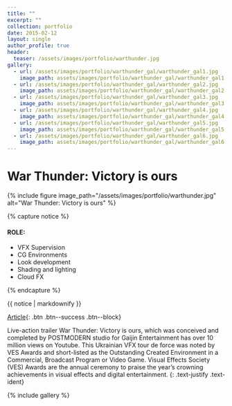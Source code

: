 ```yaml
---
title: ""
excerpt: ""
collection: portfolio
date: 2015-02-12
layout: single
author_profile: true
header:
  teaser: /assets/images/portfolio/warthunder.jpg
gallery:
  - url: /assets/images/portfolio/warthunder_gal/warthunder_gal1.jpg
    image_path: assets/images/portfolio/warthunder_gal/warthunder_gal1.jpg
  - url: /assets/images/portfolio/warthunder_gal/warthunder_gal2.jpg
    image_path: assets/images/portfolio/warthunder_gal/warthunder_gal2.jpg
  - url: /assets/images/portfolio/warthunder_gal/warthunder_gal3.jpg
    image_path: assets/images/portfolio/warthunder_gal/warthunder_gal3.jpg
  - url: /assets/images/portfolio/warthunder_gal/warthunder_gal4.jpg
    image_path: assets/images/portfolio/warthunder_gal/warthunder_gal4.jpg
  - url: /assets/images/portfolio/warthunder_gal/warthunder_gal5.jpg
    image_path: assets/images/portfolio/warthunder_gal/warthunder_gal5.jpg
  - url: /assets/images/portfolio/warthunder_gal/warthunder_gal6.jpg
    image_path: assets/images/portfolio/warthunder_gal/warthunder_gal6.jpg
---
```


# War Thunder: Victory is ours

{% include figure image_path="/assets/images/portfolio/warthunder.jpg" alt="War Thunder: Victory is ours" %}

{% capture notice %}
#### ROLE:

* VFX Supervision
* CG Environments
* Look development
* Shading and lighting
* Cloud FX

{% endcapture %}

<div class="notice--success">{{ notice | markdownify }}</div>

[Article](/posts/2015/12/11/warthunder_clouds){: .btn .btn--success .btn--block}

Live-action trailer War Thunder: Victory is ours, which was conceived and completed by POSTMODERN studio for Gaijin Entertainment has over 10 million views on Youtube. This Ukrainian VFX tour de force was noted by VES Awards and short-listed as the Outstanding Created Environment in a Commercial, Broadcast Program or Video Game. Visual Effects Society (VES) Awards are the annual ceremony to praise the year’s crowning achievements in visual effects and digital entertainment.
{: .text-justify .text-ident}

{% include gallery %}